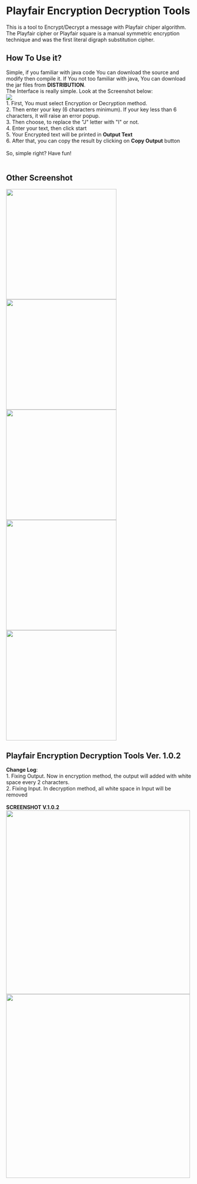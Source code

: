 # Playfair Encryption Decryption Tools
This is a tool to Encrypt/Decrypt a message with Playfair chiper algorithm. The Playfair cipher or Playfair square is a manual symmetric encryption technique and was the first literal digraph substitution cipher.

<h2>How To Use it?</h2>
Simple, if you familiar with java code You can download the source and modify then compile it. If You not too familiar with java, You can download the jar files from <strong>DISTRIBUTION</strong>.<br/>
The Interface is really simple. Look at the Screenshot below:<br/>
<img src="https://cdn.unydevelopernetwork.com/mil-system/playfait/snap_25.png"/><br/>
1. First, You must select Encryption or Decryption method.<br/>
2. Then enter your key (6 characters minimum). If your key less than 6 characters, it will raise an error popup.<br/>
3. Then choose, to replace the "J" letter with "I" or not.<br/>
4. Enter your text, then click start<br/>
5. Your Encrypted text will be printed in <strong>Output Text</strong><br/>
6. After that, you can copy the result by clicking on <strong>Copy Output</strong> button<br/>
<br/>
So, simple right? Have fun!<br/>
<br/>
<h2>Other Screenshot</h2>
<img src="https://cdn.unydevelopernetwork.com/mil-system/playfait/snap_25.png" width="300"/>
<img src="https://cdn.unydevelopernetwork.com/mil-system/playfait/snap_26.png" width="300"/>
<img src="https://cdn.unydevelopernetwork.com/mil-system/playfait/snap_27.png" width="300"/>
<img src="https://cdn.unydevelopernetwork.com/mil-system/playfait/snap_28.png" width="300"/>
<img src="https://cdn.unydevelopernetwork.com/mil-system/playfait/snap_29.png" width="300"/>
<br/>
<h2>Playfair Encryption Decryption Tools Ver. 1.0.2</h2>
<strong>Change Log</strong>:<br/>
1. Fixing Output. Now in encryption method, the output will added with white space every 2 characters.<br/>
2. Fixing Input. In decryption method, all white space in Input will be removed<br/>
<br/>
<strong>SCREENSHOT V.1.0.2</strong><br/>
<img src="https://cdn.unydevelopernetwork.com/mil-system/playfait/snap_30.png" width="500"/><br/>
<img src="https://cdn.unydevelopernetwork.com/mil-system/playfait/snap_31.png" width="500"/><br/>
